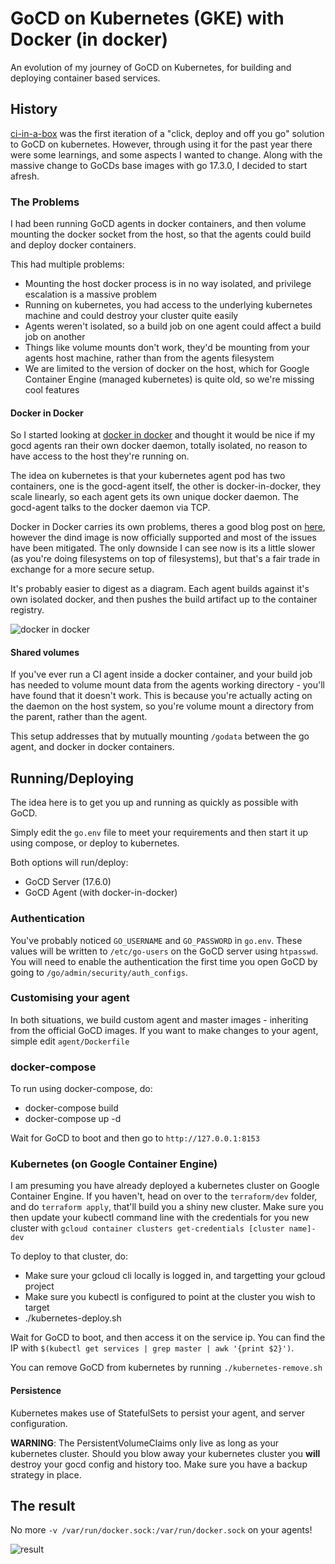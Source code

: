 # GoCD on Kubernetes (GKE) with Docker (in docker) 
An evolution of my journey of GoCD on Kubernetes, for building and deploying container based services.

## History
[ci-in-a-box](https://github.com/Stono/ci-in-a-box) was the first iteration of a "click, deploy and off you go" solution to GoCD on kubernetes.  However, through using it for the past year there were some learnings, and some aspects I wanted to change.  Along with the massive change to GoCDs base images with go 17.3.0, I decided to start afresh.

### The Problems
I had been running GoCD agents in docker containers, and then volume mounting the docker socket from the host, so that the agents could build and deploy docker containers.

This had multiple problems:
 
  - Mounting the host docker process is in no way isolated, and privilege escalation is a massive problem
  - Running on kubernetes, you had access to the underlying kubernetes machine and could destroy your cluster quite easily
  - Agents weren't isolated, so a build job on one agent could affect a build job on another
  - Things like volume mounts don't work, they'd be mounting from your agents host machine, rather than from the agents filesystem
  - We are limited to the version of docker on the host, which for Google Container Engine (managed kubernetes) is quite old, so we're missing cool features

#### Docker in Docker 
So I started looking at [docker in docker](https://hub.docker.com/_/docker/) and thought it would be nice if my gocd agents ran their own docker daemon, totally isolated, no reason to have access to the host they're running on.

The idea on kubernetes is that your kubernetes agent pod has two containers, one is the gocd-agent itself, the other is docker-in-docker, they scale linearly, so each agent gets its own unique docker daemon.  The gocd-agent talks to the docker daemon via TCP.

Docker in Docker carries its own problems, theres a good blog post on [here](https://jpetazzo.github.io/2015/09/03/do-not-use-docker-in-docker-for-ci/), however the dind image is now officially supported and most of the issues have been mitigated.  The only downside I can see now is its a little slower (as you're doing filesystems on top of filesystems), but that's a fair trade in exchange for a more secure setup.

It's probably easier to digest as a diagram.  Each agent builds against it's own isolated docker, and then pushes the build artifact up to the container registry.

![docker in docker](images/kube_dind.png)

#### Shared volumes
If you've ever run a CI agent inside a docker container, and your build job has needed to volume mount data from the agents working directory - you'll have found that it doesn't work.  This is because you're actually acting on the daemon on the host system, so you're volume mount a directory from the parent, rather than the agent.

This setup addresses that by mutually mounting `/godata` between the go agent, and docker in docker containers.

## Running/Deploying
The idea here is to get you up and running as quickly as possible with GoCD.  

Simply edit the `go.env` file to meet your requirements and then start it up using compose, or deploy to kubernetes.

Both options will run/deploy:

  - GoCD Server (17.6.0)
  - GoCD Agent (with docker-in-docker) 

### Authentication
You've probably noticed `GO_USERNAME` and `GO_PASSWORD` in `go.env`.  These values will be written to `/etc/go-users` on the GoCD server using `htpasswd`.  You will need to enable the authentication the first time you open GoCD by going to `/go/admin/security/auth_configs`.

### Customising your agent
In both situations, we build custom agent and master images - inheriting from the official GoCD images.  If you want to make changes to your agent, simple edit `agent/Dockerfile`

### docker-compose
To run using docker-compose, do:

  - docker-compose build
  - docker-compose up -d

Wait for GoCD to boot and then go to `http://127.0.0.1:8153`

### Kubernetes (on Google Container Engine)
I am presuming you have already deployed a kubernetes cluster on Google Container Engine.  If you haven't, head on over to the `terraform/dev` folder, and do `terraform apply`, that'll build you a shiny new cluster.  Make sure you then update your kubectl command line with the credentials for you new cluster with `gcloud container clusters get-credentials [cluster name]-dev`

To deploy to that cluster, do:
 
  - Make sure your gcloud cli locally is logged in, and targetting your gcloud project
  - Make sure you kubectl is configured to point at the cluster you wish to target
  - ./kubernetes-deploy.sh

Wait for GoCD to boot, and then access it on the service ip.  You can find the IP with `$(kubectl get services | grep master | awk '{print $2}')`.

You can remove GoCD from kubernetes by running `./kubernetes-remove.sh`

#### Persistence
Kubernetes makes use of StatefulSets to persist your agent, and server configuration.

**WARNING**: The PersistentVolumeClaims only live as long as your kubernetes cluster.  Should you blow away your kubernetes cluster you **will** destroy your gocd config and history too.  Make sure you have a backup strategy in place.

## The result
No more `-v /var/run/docker.sock:/var/run/docker.sock` on your agents! 

![result](images/gocd.png)
